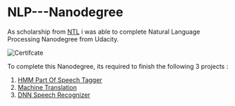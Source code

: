 # NLP---Nanodegree
As scholarship from [NTL](http://techleaders.eg/) i was able to complete Natural Language Processing Nanodegree from Udacity. 

![Certifcate](https://github.com/AhmedAbdel-Aal/NLP-Nanodegree/blob/master/Certificate_udacity.PNG)

To complete this Nanodegree, its required to finish the following 3 projects :

1. [HMM Part Of Speech Tagger](https://github.com/AhmedAbdel-Aal/NLP-Nanodegree/tree/master/Project%201-%20HMM%20POS%20Tagger)
2. [Machine Translation](https://github.com/AhmedAbdel-Aal/NLP-Nanodegree/tree/master/Project%202-%20Machine%20Translation)
3. [DNN Speech Recognizer](https://github.com/AhmedAbdel-Aal/NLP-Nanodegree/tree/master/Project%203-%20DNN%20speech%20Recognizer)
